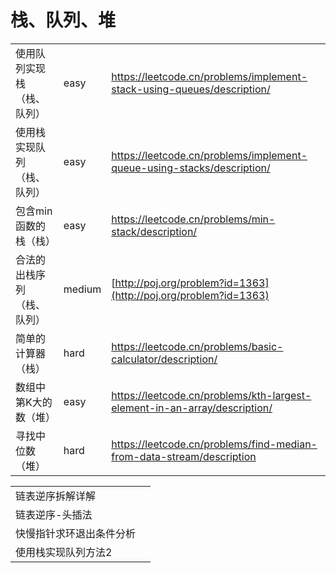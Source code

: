 # 栈、队列、堆

|                            |        |                                                              |
| -------------------------- | ------ | ------------------------------------------------------------ |
| 使用队列实现栈（栈、队列） | easy   | https://leetcode.cn/problems/implement-stack-using-queues/description/ |
| 使用栈实现队列（栈、队列） | easy   | https://leetcode.cn/problems/implement-queue-using-stacks/description/ |
| 包含min函数的栈（栈）      | easy   | https://leetcode.cn/problems/min-stack/description/          |
| 合法的出栈序列（栈、队列） | medium | [http://poj.org/problem?id=1363](http://poj.org/problem?id=1363) |
| 简单的计算器（栈）         | hard   | https://leetcode.cn/problems/basic-calculator/description/   |
| 数组中第K大的数（堆）      | easy   | https://leetcode.cn/problems/kth-largest-element-in-an-array/description/ |
| 寻找中位数（堆）           | hard   | https://leetcode.cn/problems/find-median-from-data-stream/description |

|                          |      |
| ------------------------ | ---- |
| 链表逆序拆解详解         |      |
| 链表逆序-头插法          |      |
| 快慢指针求环退出条件分析 |      |
| 使用栈实现队列方法2      |      |

